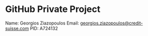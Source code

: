 # GitHub Private Project
Name: Georgios Ziazopoulos
Email: georgios.ziazopoulos@credit-suisse.com
PID: A724132

